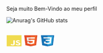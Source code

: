 <p>Seja muito Bem-Vindo ao meu perfil </p>



![Anurag's GitHub stats](https://github-readme-stats.vercel.app/api?username=HenriqueBuen&show_icons=true&theme=radical)

<div style="display: inline_block"><br>
  <img align="center" alt="IconJs" height="30" width="40" src="https://raw.githubusercontent.com/devicons/devicon/master/icons/javascript/javascript-plain.svg">
  <img align="center" alt="IconHtml5" height="30" width="40" src="https://raw.githubusercontent.com/devicons/devicon/master/icons/html5/html5-original.svg">
  <img align="center" alt="IconCss3" height="30" width="40" src="https://raw.githubusercontent.com/devicons/devicon/master/icons/css3/css3-original.svg">    </div>
